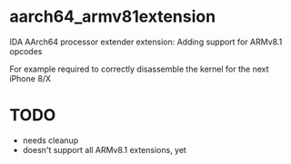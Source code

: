 # aarch64_armv81extension
IDA AArch64 processor extender extension: Adding support for ARMv8.1 opcodes

For example required to correctly disassemble the kernel for the next iPhone 8/X

TODO
====
* needs cleanup
* doesn't support all ARMv8.1 extensions, yet
